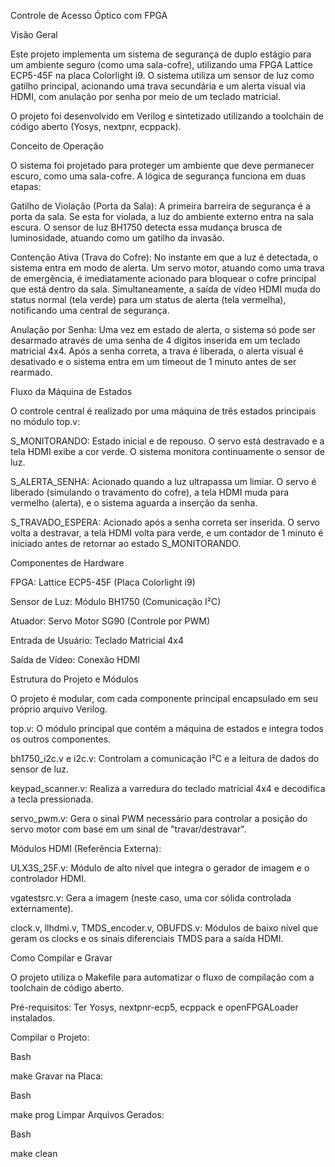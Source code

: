 Controle de Acesso Óptico com FPGA

Visão Geral

Este projeto implementa um sistema de segurança de duplo estágio para um ambiente seguro (como uma sala-cofre), utilizando uma FPGA Lattice ECP5-45F na placa Colorlight i9. O sistema utiliza um sensor de luz como gatilho principal, acionando uma trava secundária e um alerta visual via HDMI, com anulação por senha por meio de um teclado matricial.

O projeto foi desenvolvido em Verilog e sintetizado utilizando a toolchain de código aberto (Yosys, nextpnr, ecppack).

Conceito de Operação

O sistema foi projetado para proteger um ambiente que deve permanecer escuro, como uma sala-cofre. A lógica de segurança funciona em duas etapas:

Gatilho de Violação (Porta da Sala): A primeira barreira de segurança é a porta da sala. Se esta for violada, a luz do ambiente externo entra na sala escura. O sensor de luz BH1750 detecta essa mudança brusca de luminosidade, atuando como um gatilho da invasão.

Contenção Ativa (Trava do Cofre): No instante em que a luz é detectada, o sistema entra em modo de alerta. Um servo motor, atuando como uma trava de emergência, é imediatamente acionado para bloquear o cofre principal que está dentro da sala. Simultaneamente, a saída de vídeo HDMI muda do status normal (tela verde) para um status de alerta (tela vermelha), notificando uma central de segurança.

Anulação por Senha: Uma vez em estado de alerta, o sistema só pode ser desarmado através de uma senha de 4 dígitos inserida em um teclado matricial 4x4. Após a senha correta, a trava é liberada, o alerta visual é desativado e o sistema entra em um timeout de 1 minuto antes de ser rearmado.

Fluxo da Máquina de Estados

O controle central é realizado por uma máquina de três estados principais no módulo top.v:

S_MONITORANDO: Estado inicial e de repouso. O servo está destravado e a tela HDMI exibe a cor verde. O sistema monitora continuamente o sensor de luz.

S_ALERTA_SENHA: Acionado quando a luz ultrapassa um limiar. O servo é liberado (simulando o travamento do cofre), a tela HDMI muda para vermelho (alerta), e o sistema aguarda a inserção da senha.

S_TRAVADO_ESPERA: Acionado após a senha correta ser inserida. O servo volta a destravar, a tela HDMI volta para verde, e um contador de 1 minuto é iniciado antes de retornar ao estado S_MONITORANDO.

Componentes de Hardware

FPGA: Lattice ECP5-45F (Placa Colorlight i9)

Sensor de Luz: Módulo BH1750 (Comunicação I²C)

Atuador: Servo Motor SG90 (Controle por PWM)

Entrada de Usuário: Teclado Matricial 4x4

Saída de Vídeo: Conexão HDMI


Estrutura do Projeto e Módulos

O projeto é modular, com cada componente principal encapsulado em seu próprio arquivo Verilog.

top.v: O módulo principal que contém a máquina de estados e integra todos os outros componentes.

bh1750_i2c.v e i2c.v: Controlam a comunicação I²C e a leitura de dados do sensor de luz.

keypad_scanner.v: Realiza a varredura do teclado matricial 4x4 e decodifica a tecla pressionada.

servo_pwm.v: Gera o sinal PWM necessário para controlar a posição do servo motor com base em um sinal de "travar/destravar".

Módulos HDMI (Referência Externa):

ULX3S_25F.v: Módulo de alto nível que integra o gerador de imagem e o controlador HDMI.

vgatestsrc.v: Gera a imagem (neste caso, uma cor sólida controlada externamente).

clock.v, llhdmi.v, TMDS_encoder.v, OBUFDS.v: Módulos de baixo nível que geram os clocks e os sinais diferenciais TMDS para a saída HDMI.

Como Compilar e Gravar

O projeto utiliza o Makefile para automatizar o fluxo de compilação com a toolchain de código aberto.

Pré-requisitos: Ter Yosys, nextpnr-ecp5, ecppack e openFPGALoader instalados.

Compilar o Projeto:

Bash

make
Gravar na Placa:

Bash

make prog
Limpar Arquivos Gerados:

Bash

make clean